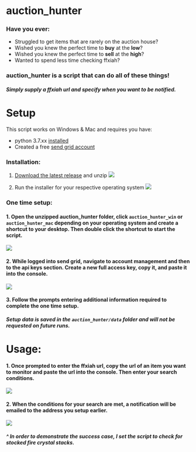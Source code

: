 # auction_hunter
### Have you ever:
- Struggled to get items that are rarely on the auction house?
- Wished you knew the perfect time to **buy** at the **low**?
- Wished you knew the perfect time to **sell** at the **high**?
- Wanted to spend less time checking ffxiah?

### auction_hunter is a script that can do all of these things!
##### Simply supply a ffxiah url and specify when you want to be notified.

# Setup
This script works on Windows & Mac and requires you have:
- python 3.7.xx [installed](https://www.python.org/downloads/release/python-377/)
- Created a free [send grid account](https://signup.sendgrid.com/)

### Installation:
1. [Download the latest release](https://github.com/graulr/auction_hunter/releases) and unzip
![](https://i.imgur.com/Lvr8U4C.gif)

2. Run the installer for your respective operating system
![](https://i.imgur.com/T3IFkXm.gif)


### One time setup:

#### 1. Open the unzipped auction_hunter folder, click `auction_hunter_win` or `auction_hunter_mac` depending on your operating system and create a shortcut to your desktop.  Then double click the shortcut to start the script.
![](https://i.imgur.com/gwgT0po.gif)

#### 2. While logged into send grid, navigate to account management and then to the api keys section.  Create a new full access key, copy it, and paste it into the console.
![](https://i.imgur.com/nugO3BD.gif)

#### 3. Follow the prompts entering additional information required to complete the one time setup.
##### Setup data is saved in the `auction_hunter/data` folder and will not be requested on future runs.

# Usage:

#### 1. Once prompted to enter the ffxiah url, copy the url of an item you want to monitor and paste the url into the console.  Then enter your search conditions.
![](https://i.imgur.com/KCvRQdd.gif)

#### 2. When the conditions for your search are met, a notification will be emailed to the address you setup earlier.
![](https://i.imgur.com/dbqbdMo.gif)
##### ^ In order to demonstrate the success case, I set the script to check for stocked fire crystal stacks.
